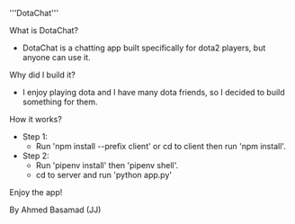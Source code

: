 '''DotaChat'''

What is DotaChat?
- DotaChat is a chatting app built specifically for dota2 players, but anyone can use it.

Why did I build it?
- I enjoy playing dota and I have many dota friends, so I decided to build something for them.

How it works?
- Step 1:
    - Run 'npm install --prefix client' or cd to client then run 'npm install'.
- Step 2:
    - Run 'pipenv install' then 'pipenv shell'.
    - cd to server and run 'python app.py'

Enjoy the app!

By Ahmed Basamad (JJ)